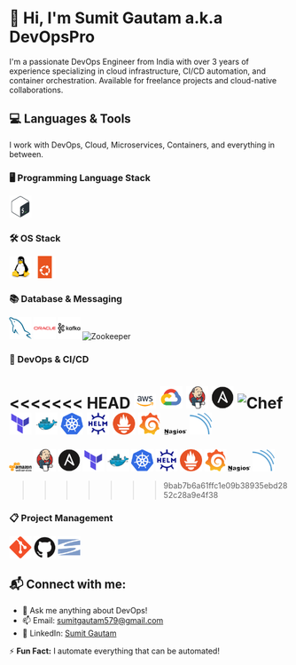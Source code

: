 # 👋 Hi, I'm Sumit Gautam a.k.a DevOpsPro

I'm a passionate DevOps Engineer from India with over 3 years of experience specializing in cloud infrastructure, CI/CD automation, and container orchestration. Available for freelance projects and cloud-native collaborations.

## 💻 Languages & Tools
I work with DevOps, Cloud, Microservices, Containers, and everything in between.

### 🖥️ Programming Language Stack
<img src="assets/bash.svg" alt="Bash" width="40"/> 

### 🛠️ OS Stack
<img src="assets/linux.svg" alt="Linux" width="40"/> <img src="assets/ubuntu.svg" alt="Ubuntu" width="40"/>

### 📚 Database & Messaging
<img src="assets/mysql.svg" alt="MySQL" width="40"/> <img src="assets/oracle.svg" alt="OracleDB" width="40"/> <img src="assets/kafka.svg" alt="Kafka" width="40"/> <img src="assets/zookeeper.svg" alt="Zookeeper" width="40"/>

### 🔧 DevOps & CI/CD
<<<<<<< HEAD
<img src="assets/Amazon_Web_Services-Logo.wine.svg" alt="AWS" width="40"/>
<img src="assets/gcp.svg" alt="GCP" width="40"/>
<img src="assets/jenkins.svg" alt="Jenkins" width="40"/>
<img src="assets/ansible.svg" alt="Ansible" width="40"/>
<img src="assets/chef.svg" alt="Chef" width="40"/>
<img src="assets/terraform.svg" alt="Terraform" width="40"/>
<img src="assets/docker.svg" alt="Docker" width="40"/>
<img src="assets/kubernetes.svg" alt="Kubernetes" width="40"/>
<img src="assets/helm.svg" alt="Helm" width="40"/>
<img src="assets/prometheus.svg" alt="Prometheus" width="40"/>
<img src="assets/grafana.svg" alt="Grafana" width="40"/>
<img src="assets/nagios.svg" alt="Nagios" width="40"/>
<img src="assets/sonarqube.svg" alt="SonarQube" width="40"/>
=======
<img src="assets/aws.svg" alt="AWS" width="40"/> <img src="assets/jenkins.svg" alt="Jenkins" width="40"/> <img src="assets/ansible.svg" alt="Ansible" width="40"/> <img src="assets/terraform.svg" alt="Terraform" width="40"/> <img src="assets/docker.svg" alt="Docker" width="40"/> <img src="assets/kubernetes.svg" alt="Kubernetes" width="40"/> <img src="assets/helm.svg" alt="Helm" width="40"/> <img src="assets/prometheus.svg" alt="Prometheus" width="40"/> <img src="assets/grafana.svg" alt="Grafana" width="40"/> <img src="assets/nagios.svg" alt="Nagios" width="40"/> <img src="assets/sonarqube.svg" alt="SonarQube" width="40"/>
>>>>>>> 9bab7b6a61ffc1e09b38935ebd2852c28a9e4f38

### 📋 Project Management
<img src="assets/git.svg" alt="Git" width="40"/> <img src="assets/github.svg" alt="GitHub" width="40"/> <img src="assets/svn.svg" alt="SVN" width="40"/>


## 📬 Connect with me:
- 💬 Ask me anything about DevOps!
- 📫 Email: [sumitgautam579@gmail.com](mailto:sumitgautam579@gmail.com)
- 🔗 LinkedIn: [Sumit Gautam](https://www.linkedin.com/in/sumitgautam95783)

⚡ **Fun Fact:** I automate everything that can be automated!
